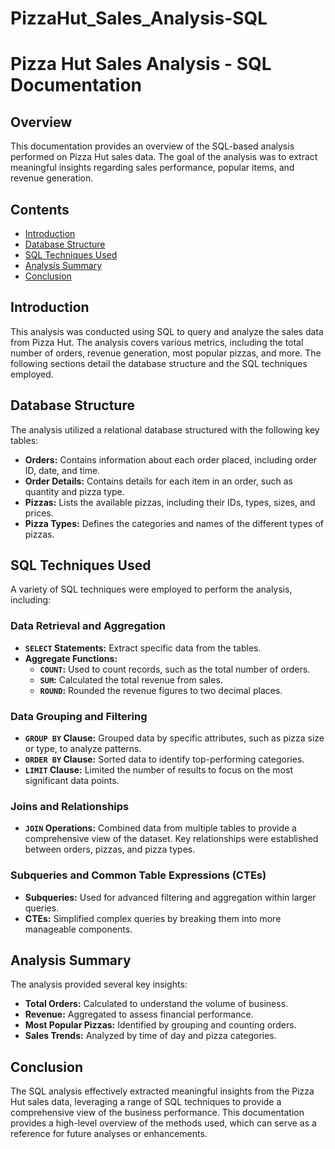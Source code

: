 # PizzaHut_Sales_Analysis-SQL

# Pizza Hut Sales Analysis - SQL Documentation

## Overview
This documentation provides an overview of the SQL-based analysis performed on Pizza Hut sales data. The goal of the analysis was to extract meaningful insights regarding sales performance, popular items, and revenue generation.

## Contents
- [Introduction](#introduction)
- [Database Structure](#database-structure)
- [SQL Techniques Used](#sql-techniques-used)
- [Analysis Summary](#analysis-summary)
- [Conclusion](#conclusion)

## Introduction
This analysis was conducted using SQL to query and analyze the sales data from Pizza Hut. The analysis covers various metrics, including the total number of orders, revenue generation, most popular pizzas, and more. The following sections detail the database structure and the SQL techniques employed.

## Database Structure
The analysis utilized a relational database structured with the following key tables:
- **Orders:** Contains information about each order placed, including order ID, date, and time.
- **Order Details:** Contains details for each item in an order, such as quantity and pizza type.
- **Pizzas:** Lists the available pizzas, including their IDs, types, sizes, and prices.
- **Pizza Types:** Defines the categories and names of the different types of pizzas.

## SQL Techniques Used
A variety of SQL techniques were employed to perform the analysis, including:

### Data Retrieval and Aggregation
- **`SELECT` Statements:** Extract specific data from the tables.
- **Aggregate Functions:** 
  - **`COUNT`:** Used to count records, such as the total number of orders.
  - **`SUM`:** Calculated the total revenue from sales.
  - **`ROUND`:** Rounded the revenue figures to two decimal places.

### Data Grouping and Filtering
- **`GROUP BY` Clause:** Grouped data by specific attributes, such as pizza size or type, to analyze patterns.
- **`ORDER BY` Clause:** Sorted data to identify top-performing categories.
- **`LIMIT` Clause:** Limited the number of results to focus on the most significant data points.

### Joins and Relationships
- **`JOIN` Operations:** Combined data from multiple tables to provide a comprehensive view of the dataset. Key relationships were established between orders, pizzas, and pizza types.

### Subqueries and Common Table Expressions (CTEs)
- **Subqueries:** Used for advanced filtering and aggregation within larger queries.
- **CTEs:** Simplified complex queries by breaking them into more manageable components.

## Analysis Summary
The analysis provided several key insights:
- **Total Orders:** Calculated to understand the volume of business.
- **Revenue:** Aggregated to assess financial performance.
- **Most Popular Pizzas:** Identified by grouping and counting orders.
- **Sales Trends:** Analyzed by time of day and pizza categories.

## Conclusion
The SQL analysis effectively extracted meaningful insights from the Pizza Hut sales data, leveraging a range of SQL techniques to provide a comprehensive view of the business performance. This documentation provides a high-level overview of the methods used, which can serve as a reference for future analyses or enhancements.


